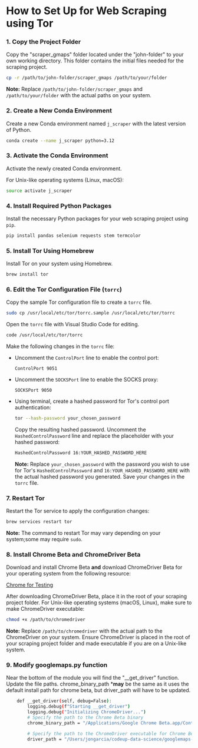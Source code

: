 # How to Set Up for Web Scraping using Tor

### 1. Copy the Project Folder

Copy the "scraper_gmaps" folder located under the "john-folder" to your own working directory. This folder contains the initial files needed for the scraping project.

```sh
cp -r /path/to/john-folder/scraper_gmaps /path/to/your/folder
```

**Note:** Replace `/path/to/john-folder/scraper_gmaps` and `/path/to/your/folder` with the actual paths on your system.

### 2. Create a New Conda Environment

Create a new Conda environment named `j_scraper` with the latest version of Python.

```sh
conda create --name j_scraper python=3.12
```

### 3. Activate the Conda Environment

Activate the newly created Conda environment.

For Unix-like operating systems (Linux, macOS):
```sh
source activate j_scraper
```

### 4. Install Required Python Packages

Install the necessary Python packages for your web scraping project using `pip`.

```sh
pip install pandas selenium requests stem termcolor
```

### 5. Install Tor Using Homebrew

Install Tor on your system using Homebrew.

```sh
brew install tor
```

### 6. Edit the Tor Configuration File (`torrc`)

Copy the sample Tor configuration file to create a `torrc` file.

```sh
sudo cp /usr/local/etc/tor/torrc.sample /usr/local/etc/tor/torrc
```

Open the `torrc` file with Visual Studio Code for editing.

```sh
code /usr/local/etc/tor/torrc
```

Make the following changes in the `torrc` file:
- Uncomment the `ControlPort` line to enable the control port:
  ```
  ControlPort 9051
  ```
- Uncomment the `SOCKSPort` line to enable the SOCKS proxy:
  ```
  SOCKSPort 9050
  ```
- Using terminal, create a hashed password for Tor's control port authentication:
  ```sh
  tor --hash-password your_chosen_password
  ```
  Copy the resulting hashed password. Uncomment the `HashedControlPassword` line and replace the placeholder with your hashed password:
  ```sh
  HashedControlPassword 16:YOUR_HASHED_PASSWORD_HERE
  ```
  **Note:** Replace `your_chosen_password` with the password you wish to use for Tor's `HashedControlPassword` and `16:YOUR_HASHED_PASSWORD_HERE` with the actual hashed password you generated. Save your changes in the `torrc` file.

### 7. Restart Tor

Restart the Tor service to apply the configuration changes:
```sh
brew services restart tor
```

**Note:** The command to restart Tor may vary depending on your system;some may require `sudo`.

### 8. Install Chrome Beta and ChromeDriver Beta

Download and install Chrome Beta **and** download ChromeDriver Beta for your operating system from the following resource:

[Chrome for Testing](https://googlechromelabs.github.io/chrome-for-testing/)

After downloading ChromeDriver Beta, place it in the root of your scraping project folder. For Unix-like operating systems (macOS, Linux), make sure to make ChromeDriver executable:

```sh
chmod +x /path/to/chromedriver
```

**Note:** Replace `/path/to/chromedriver` with the actual path to the ChromeDriver on your system. Ensure ChromeDriver is placed in the root of your scraping project folder and made executable if you are on a Unix-like system.

### 9. Modify googlemaps.py function

Near the bottom of the module you will find the "__get_driver" function.
Update the file paths. chrome_binary_path ***may** be the same as it uses the default install path for chrome beta, but driver_path will have to be updated. 

```sh
    def __get_driver(self, debug=False):
        logging.debug(f"Starting __get_driver")
        logging.debug("Initializing ChromeDriver...")
        # Specify the path to the Chrome Beta binary
        chrome_binary_path = "/Applications/Google Chrome Beta.app/Contents/MacOS/Google Chrome Beta"

        # Specify the path to the ChromeDriver executable for Chrome Beta
        driver_path = "/Users/jongarcia/codeup-data-science/googlemaps-scraper/chromedriver-mac-x64 BETA/chromedriver"
```